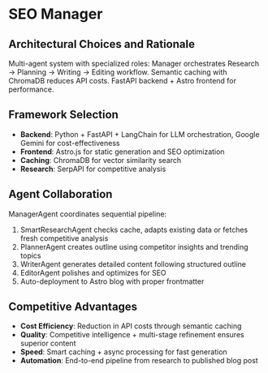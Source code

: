 # SEO Manager

## Architectural Choices and Rationale
Multi-agent system with specialized roles: Manager orchestrates Research → Planning → Writing → Editing workflow. Semantic caching with ChromaDB reduces API costs. FastAPI backend + Astro frontend for performance.

## Framework Selection
- **Backend**: Python + FastAPI + LangChain for LLM orchestration, Google Gemini for cost-effectiveness
- **Frontend**: Astro.js for static generation and SEO optimization
- **Caching**: ChromaDB for vector similarity search
- **Research**: SerpAPI for competitive analysis

## Agent Collaboration
ManagerAgent coordinates sequential pipeline:
1. SmartResearchAgent checks cache, adapts existing data or fetches fresh competitive analysis
2. PlannerAgent creates outline using competitor insights and trending topics
3. WriterAgent generates detailed content following structured outline
4. EditorAgent polishes and optimizes for SEO
5. Auto-deployment to Astro blog with proper frontmatter

## Competitive Advantages
- **Cost Efficiency**: Reduction in API costs through semantic caching
- **Quality**: Competitive intelligence + multi-stage refinement ensures superior content
- **Speed**: Smart caching + async processing for fast generation
- **Automation**: End-to-end pipeline from research to published blog post